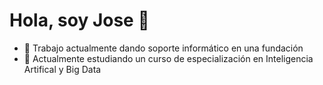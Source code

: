# Hola, soy Jose 👋


- 🔭 Trabajo actualmente dando soporte informático en una fundación
- 🌱 Actualmente estudiando un curso de especialización en Inteligencia Artifical y Big Data
